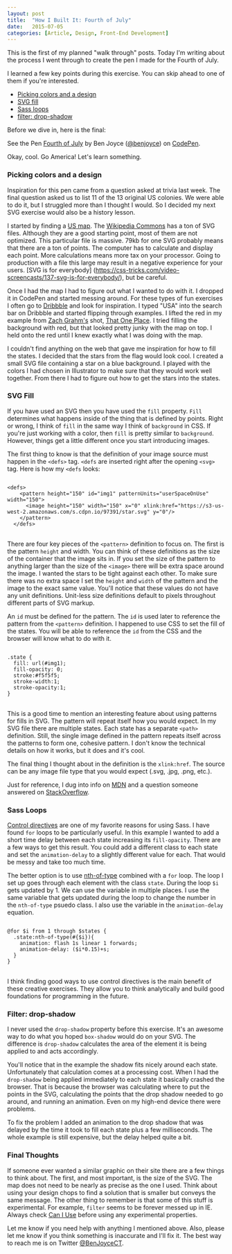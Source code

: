 ```yaml
---
layout: post
title:  "How I Built It: Fourth of July"
date:   2015-07-05
categories: [Article, Design, Front-End Development]
---
```

This is the first of my planned "walk through" posts. Today I'm writing about the process I went through to create the pen I made for the Fourth of July.

I learned a few key points during this exercise. You can skip ahead to one of them if you're interested.

* [Picking colors and a design](#design)
* [SVG fill](#fill)
* [Sass loops](#loop)
* [filter: drop-shadow](#shadow)

Before we dive in, here is the final:
<p data-height="809" data-theme-id="16322" data-slug-hash="gpvzNK" data-default-tab="result" data-user="benjoyce" class='codepen'>See the Pen <a href='http://codepen.io/benjoyce/pen/gpvzNK/'>Fourth of July</a> by Ben Joyce (<a href='http://codepen.io/benjoyce'>@benjoyce</a>) on <a href='http://codepen.io'>CodePen</a>.</p>
<script async src="//assets.codepen.io/assets/embed/ei.js"></script>

Okay, cool. Go America! Let's learn something.

<h3 id="design">Picking colors and a design</h3>
Inspiration for this pen came from a question asked at trivia last week. The final question asked us to list 11 of the 13 original US colonies. We were able to do it, but I struggled more than I thought I would. So I decided my next SVG exercise would also be a history lesson.

I started by finding a [US map](https://commons.wikimedia.org/wiki/File:Blank_US_Map.svg). The [Wikipedia Commons](https://commons.wikimedia.org/wiki/Main_Page) has a ton of SVG files. Although they are a good starting point, most of them are not optimized. This particular file is massive. 79kb for one SVG probably means that there are a ton of points. The computer has to calculate and display each point. More calculations means more tax on your processor. Going to production with a file this large may result in a negative experience for your users. [SVG is for everybody] (https://css-tricks.com/video-screencasts/137-svg-is-for-everybody/), but be careful.

Once I had the map I had to figure out what I wanted to do with it. I dropped it in CodePen and started messing around. For these types of fun exercises I often go to  [Dribbble](https://dribbble.com/) and look for inspiration. I typed "USA" into the search bar on Dribbble and started flipping through examples. I lifted the red in my example from [Zach Grahm's](https://dribbble.com/zgraham) shot, [That One Place](https://dribbble.com/shots/973557-That-One-Place). I tried filling the background with red, but that looked pretty junky with the map on top. I held onto the red until I knew exactly what I was doing with the map.

I couldn't find anything on the web that gave me inspiration for how to fill the states. I decided that the stars from the flag would look cool. I created a small SVG file containing a star on a blue background. I played with the colors I had chosen in Illustrator to make sure that they would work well together. From there I had to figure out how to get the stars into the states.

<h3 id="fill">SVG Fill</h3>

If you have used an SVG then you have used the <code>fill</code> property. <code>Fill</code> determines what happens inside of the thing that is defined by points. Right or wrong, I think of <code>fill</code> in the same way I think of <code>background</code> in CSS. If you're just working with a color, then <code>fill</code> is pretty similar to <code>background</code>. However, things get a little different once you start introducing images.

The first thing to know is that the definition of your image source must happen in the <code>&lt;defs></code> tag. <code>&lt;defs</code> are inserted right after the opening <code>&lt;svg></code> tag. Here is how my <code>&lt;defs</code> looks:
<pre>
<code>
&lt;defs>
    &lt;pattern height="150" id="img1" patternUnits="userSpaceOnUse" width="150">
      &lt;image height="150" width="150" x="0" xlink:href="https://s3-us-west-2.amazonaws.com/s.cdpn.io/97391/star.svg" y="0"/>
    &lt;/pattern>
  &lt;/defs>
</code>
</pre>

There are four key pieces of the <code>&lt;pattern></code> definition to focus on. The first is the pattern <code>height</code> and </code>width</code>. You can think of these definitions as the size of the container that the image sits in. If you set the size of the pattern to anything larger than the size of the <code>&lt;image></code> there will be extra space around the image. I wanted the stars to be tight against each other. To make sure there was no extra space I set the <code>height</code> and <code>width</code> of the pattern and the image to the exact same value. You'll notice that these values do not have any unit definitions. Unit-less size definitions default to pixels throughout different parts of SVG markup.

An <code>id</code> must be defined for the pattern. The <code>id</code> is used later to reference the pattern from the <code>&lt;pattern></code> definition. I happened to use CSS to set the fill of the states. You will be able to reference the <code>id</code> from the CSS and the browser will know what to do with it.

<pre>
<code>
.state {
  fill: url(#img1);
  fill-opacity: 0;
  stroke:#f5f5f5;
  stroke-width:1;
  stroke-opacity:1;
}
</code>
</pre>

This is a good time to mention an interesting feature about using patterns for fills in SVG. The pattern will repeat itself how you would expect. In my SVG file there are multiple states. Each state has a separate <code>&lt;path></code> definition. Still, the single image defined in the pattern repeats itself across the patterns to form one, cohesive pattern. I don't know the technical details on how it works, but it does and it's cool.

The final thing I thought about in the definition is the <code>xlink:href</code>. The source can be any image file type that you would expect (.svg, .jpg, .png, etc.).

Just for reference, I dug into info on [MDN](https://developer.mozilla.org/en-US/docs/Web/SVG/Tutorial/Patterns) and a question someone answered on [StackOverflow](http://stackoverflow.com/questions/3796025/fill-svg-path-element-with-a-background-image).

<h3 id="loop">Sass Loops</h3>

[Control directives](http://thesassway.com/intermediate/if-for-each-while) are one of my favorite reasons for using Sass. I have found <code>for</code> loops to be particularly useful. In this example I wanted to add a short time delay between each state increasing its <code>fill-opacity</code>. There are a few ways to get this result. You could add a different class to each state and set the <code>animation-delay</code> to a slightly different value for each. That would be messy and take too much time.

The better option is to use [nth-of-type](https://css-tricks.com/the-difference-between-nth-child-and-nth-of-type/) combined with a <code>for</code> loop. The loop I set up goes through each element with the class <code>state</code>. During the loop <code>$i</code> gets updated by 1. We can use the variable in multiple places. I use the same variable that gets updated during the loop to change the number in the <code>nth-of-type</code> psuedo class. I also use the variable in the <code>animation-delay</code> equation.

<pre>
<code>
@for $i from 1 through $states {
  .state:nth-of-type(#{$i}){
    animation: flash 1s linear 1 forwards;
    animation-delay: ($i*0.15)+s;
  }
}
</code>
</pre>

I think finding good ways to use control directives is the main benefit of these creative exercises. They allow you to think analytically and build good foundations for programming in the future.

<h3 id="shadow">Filter: drop-shadow</h3>

I never used the <code>drop-shadow</code> property before this exercise. It's an awesome way to do what you hoped <code>box-shadow</code> would do on your SVG. The difference is <code>drop-shadow</code> calculates the area of the element it is being applied to and acts accordingly.

You'll notice that in the example the shadow fits nicely around each state. Unfortunately that calculation comes at a processing cost. When I had the <code>drop-shadow</code> being applied immediately to each state it basically crashed the browser. That is because the browser was calculating where to put the points in the SVG, calculating the points that the drop shadow needed to go around, and running an animation. Even on my high-end device there were problems.

To fix the problem I added an animation to the drop shadow that was delayed by the time it took to fill each state plus a few milliseconds. The whole example is still expensive, but the delay helped quite a bit.

### Final Thoughts

If someone ever wanted a similar graphic on their site there are a few things to think about. The first, and most important, is the size of the SVG. The map does not need to be nearly as precise as the one I used. Think about using your design chops to find a solution that is smaller but conveys the same message. The other thing to remember is that some of this stuff is experimental. For example, <code>filter</code> seems to be forever messed up in IE. Always check [Can I Use](caniuse.com) before using any experimental properties.

Let me know if you need help with anything I mentioned above. Also, please let me know if you think something is inaccurate and I'll fix it. The best way to reach me is on Twitter [@BenJoyceCT](https://twitter.com/BenJoyceCT).
